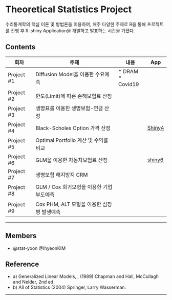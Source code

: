 # Theoretical Statistics Project 

수리통계학의 핵심 이론 및 방법론을 이용하여, 매주 다양한 주제로 R을 통해 프로젝트를 진행 후 R-shiny Application을 개발하고 발표하는 시간을 가졌다. 



## Contents


 회차 | 주제 | 내용 | App |
| ------ | -- | -- |-----------|
| Project #1 | Diffusion Model을 이용한 수요예측 | * DRAM <br>* Covid19  |  |
| Project #2 | 한도(Limit)에 따른 손해보험료 산정 |  |  |
| Project #3 | 생명표를 이용한 생명보험-연금 산정  |  |  |
| Project #4 | Black-Scholes Option 가격 산정 |  | [Shiny4]( https://2hyeon.shinyapps.io/asian_option_price/) |
| Project #5 | Optimal Portfolio 계산 및 수익률 비교  |  |  |
| Project #6 | GLM을 이용한 자동차보험료 산정 |  | [shiny6](https://2hyeon.shinyapps.io/Car_Insurance/?_ga=2.231842646.890041282.1646883062-891940177.1646883062) |
| Project #7 | 생명보험 해지방지 CRM |  |  |
| Project #8 | GLM / Cox 회귀모형을 이용한 기업부도예측 |  |  |
| Project #9 | Cox PHM, ALT 모형을 이용한 심장병 발생예측 |  |  |


*** 

## Members
* @stat-yoon
@IhyeonKIM

## Reference

* a)  Generalized Linear Models, , (1989) Chapman and Hall, McCullagh and Nelder,  2nd ed.
* b)  All of Statistics (2004) Springer, Larry Wasserman.

***


